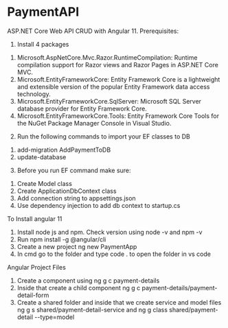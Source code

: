 # PaymentAPI
ASP.NET Core Web API CRUD with Angular 11. Prerequisites:

1) Install 4 packages 
1. Microsoft.AspNetCore.Mvc.Razor.RuntimeCompilation: Runtime compilation support for Razor views and Razor Pages in ASP.NET Core MVC.
2. Microsoft.EntityFrameworkCore: Entity Framework Core is a lightweight and extensible version of the popular Entity Framework data access technology.
3. Microsoft.EntityFrameworkCore.SqlServer: Microsoft SQL Server database provider for Entity Framework Core.
4. Microsoft.EntityFrameworkCore.Tools: Entity Framework Core Tools for the NuGet Package Manager Console in Visual Studio.

2) Run the following commands to import your EF classes to DB

1. add-migration AddPaymentToDB
2. update-database

3) Before you run EF command make sure:
1. Create Model class
2. Create ApplicationDbContext class
3. Add connection string to appsettings.json
4. Use dependency injection to add db context to startup.cs

To Install angular 11
1) Install node js and npm. Check version using node -v and npm -v
2) Run npm install -g @angular/cli
3) Create a new project ng new PaymentApp
4) In cmd go to the folder and type code . to open the folder in vs code

Angular Project Files
  1. Create a component using ng g c payment-details
  2. Inside that create a child component ng g c payment-details/payment-detail-form
  3. Create a shared folder and inside that we create service and model files ng g s shared/payment-detail-service and ng g class shared/payment-detail --type=model
